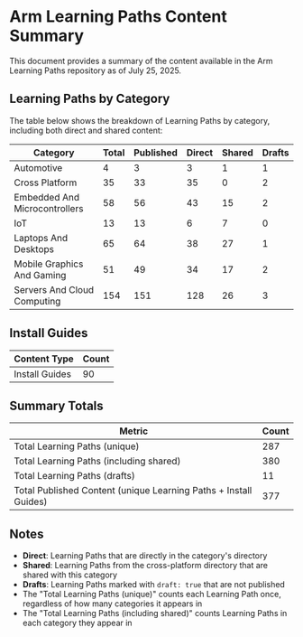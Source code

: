 # Arm Learning Paths Content Summary

This document provides a summary of the content available in the Arm Learning Paths repository as of July 25, 2025.

## Learning Paths by Category

The table below shows the breakdown of Learning Paths by category, including both direct and shared content:

| Category | Total | Published | Direct | Shared | Drafts |
|----------|-------|-----------|--------|--------|--------|
| Automotive | 4 | 3 | 3 | 1 | 1 |
| Cross Platform | 35 | 33 | 35 | 0 | 2 |
| Embedded And Microcontrollers | 58 | 56 | 43 | 15 | 2 |
| IoT | 13 | 13 | 6 | 7 | 0 |
| Laptops And Desktops | 65 | 64 | 38 | 27 | 1 |
| Mobile Graphics And Gaming | 51 | 49 | 34 | 17 | 2 |
| Servers And Cloud Computing | 154 | 151 | 128 | 26 | 3 |

## Install Guides

| Content Type | Count |
|--------------|-------|
| Install Guides | 90 |

## Summary Totals

| Metric | Count |
|--------|-------|
| Total Learning Paths (unique) | 287 |
| Total Learning Paths (including shared) | 380 |
| Total Learning Paths (drafts) | 11 |
| Total Published Content (unique Learning Paths + Install Guides) | 377 |

## Notes

- **Direct**: Learning Paths that are directly in the category's directory
- **Shared**: Learning Paths from the cross-platform directory that are shared with this category
- **Drafts**: Learning Paths marked with `draft: true` that are not published
- The "Total Learning Paths (unique)" counts each Learning Path once, regardless of how many categories it appears in
- The "Total Learning Paths (including shared)" counts Learning Paths in each category they appear in
